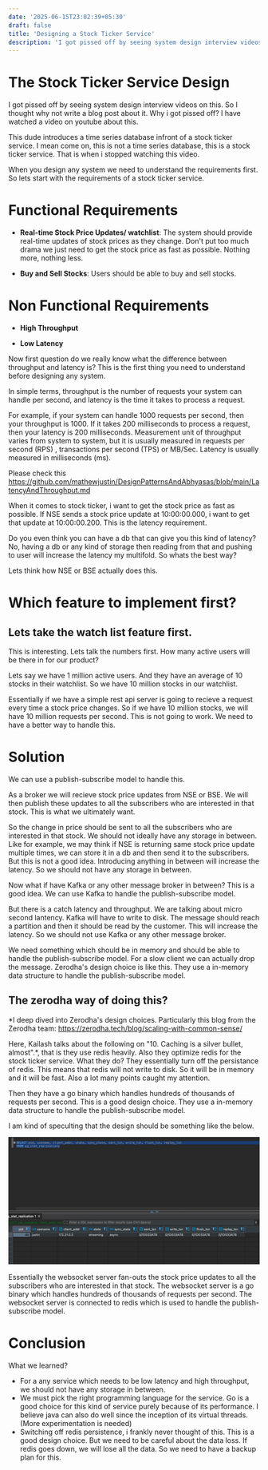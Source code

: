 ```yaml
---
date: '2025-06-15T23:02:39+05:30'
draft: false
title: 'Designing a Stock Ticker Service'
description: 'I got pissed off by seeing system design interview videos on this'
---
```


# The Stock Ticker Service Design

I got pissed off by seeing system design interview videos on this. So I thought why not write a blog post about it. Why i got pissed off? I have watched a video on youtube about this. 

This dude introduces a time series database infront of a stock ticker service. I mean come on, this is not a time series database, this is a stock ticker service.
That is when i stopped watching this video. 

When you design any system we need to understand the requirements first. So lets start with the requirements of a stock ticker service.

# Functional Requirements
- **Real-time Stock Price Updates/ watchlist**: The system should provide real-time updates of stock prices as they change. Don't put too much drama we just need to get the stock price as fast as possible. Nothing more, nothing less.

- **Buy and Sell Stocks**: Users should be able to buy and sell stocks.

# Non Functional Requirements

- **High Throughput**

- **Low Latency**

Now first question do we really know what the difference between throughput and latency is? This is the first thing you need to understand before designing any system.

In simple terms, throughput is the number of requests your system can handle per second, and latency is the time it takes to process a request.

For example, if your system can handle 1000 requests per second, then your throughput is 1000. If it takes 200 milliseconds to process a request, then your latency is 200 milliseconds.  Measurement unit of throughput varies from system to system, but it is usually measured in requests per second (RPS) , transactions per second (TPS) or MB/Sec. Latency is usually measured in milliseconds (ms).

Please check this https://github.com/mathewjustin/DesignPatternsAndAbhyasas/blob/main/LatencyAndThroughput.md

When it comes to stock ticker, i want to get the stock price as fast as possible. If NSE sends a stock price update at 10:00:00.000, i want to get that update at 10:00:00.200. This is the latency requirement. 

Do you even think you can have a db that can give you this kind of latency? No, having a db or any kind of storage then reading from that and pushing to user will increase the latency my multifold. So whats the best way?

Lets think how NSE or BSE actually does this.


# Which feature to implement first?

## Lets take the watch list feature first.

This is interesting. Lets talk the numbers first. How many active users will be there in for our product?

Lets say we have 1 million active users. And they have an average of 10 stocks in their watchlist. So we have 10 million stocks in our watchlist.

Essentially if we have a simple rest api server is going to recieve a request every time a stock price changes. So if we have 10 million stocks, we will have 10 million requests per second.
This is not going to work. We need to have a better way to handle this.

# Solution

We can use a publish-subscribe model to handle this.

As a broker we will recieve stock price updates from NSE or BSE. We will then publish these updates to all the subscribers who are interested in that stock. This is what we ultimately want. 

So the change in price should be sent to all the subscribers who are interested in that stock. We should not ideally have any storage in between. Like for example, we may think if 
NSE is returning same stock price update multiple times, we can store it in a db and then send it to the subscribers. But this is not a good idea. Introducing anything in between will increase the latency. So we should not have any storage in between.

Now what if have Kafka or any other message broker in between? This is a good idea. We can use Kafka to handle the publish-subscribe model.
 
But there is a catch latency and throughput.  We are talking about micro second lantency. Kafka will have to write to disk. The message should reach a partition and then it should be read by the customer. This will increase the latency. So we should not use Kafka or any other message broker.

We need something which should be in memory and should be able to handle the publish-subscribe model. For a slow client we can actually drop the message. Zerodha's design choice is like this. They use a in-memory data structure to handle the publish-subscribe model.

## The zerodha way of doing this?

*I deep dived into Zerodha's design choices. Particularly this blog from the Zerodha team: https://zerodha.tech/blog/scaling-with-common-sense/

Here, Kailash talks about the following on "10. Caching is a silver bullet, almost".*, that is they use redis heavily. Also they optimize redis for the stock ticker service. What they do? They essentially turn off the persistance of redis. This means that redis will not write to disk. So it will be in memory and it will be fast. Also a lot many points caught my attention. 

Then they have a go binary which handles hundreds of thousands of requests per second. This is a good design choice. They use a in-memory data structure to handle the publish-subscribe model.

I am kind of speculting that the design should be something like the below. 

![alt text](image.png)


 Essentially the websocket server fan-outs the stock price updates to all the subscribers who are interested in that stock. The websocket server is a go binary which handles hundreds of thousands of requests per second. The websocket server is connected to redis which is used to handle the publish-subscribe model.


 # Conclusion

What we learned? 
- For a any service which needs to be low latency and high throughput, we should not have any storage in between.
- We must pick the right programming language for the service. Go is a good choice for this kind of service purely because of its performance. I believe java can also do well since the inception of its virtual threads.(More experimentation is needed)
- Switching off redis persistence, i frankly never thought of this. This is a good design choice. But we need to be careful about the data loss. If redis goes down, we will lose all the data. So we need to have a backup plan for this.

